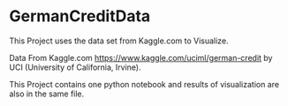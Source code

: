 # GermanCreditData
This Project uses the data set from Kaggle.com to Visualize.


Data From Kaggle.com https://www.kaggle.com/uciml/german-credit by UCI (University of California, Irvine).

This Project contains one python notebook and results of visualization are also in the same file.


